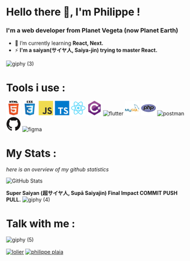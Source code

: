 <!--
**CMC59/CMC59** is a ✨ _special_ ✨ repository because its `README.md` (this file) appears on your GitHub profile.

Here are some ideas to get you started:

- 🔭 I’m currently working on ...
- 🌱 I’m currently learning ...
- 👯 I’m looking to collaborate on ...
- 🤔 I’m looking for help with ...
- 💬 Ask me about ...
- 📫 How to reach me: ...
- 😄 Pronouns: ...
- ⚡ Fun fact: ...
-->
<h1>Hello there 👋, I'm Philippe !</h1>
<h3>I'm a web developer from Planet Vegeta (now Planet Earth)</h3>


- 🌱 I’m currently learning **React, Next.**
- ⚡ **I'm a saiyan(サイヤ人, Saiya-jin) trying to master React.**

![giphy (3)](https://user-images.githubusercontent.com/76819554/219790650-317a25c3-393d-4910-9783-eee50d30a2b9.gif)

<h1>Tools i use :</h1>
<p align="left">
  <img src="https://raw.githubusercontent.com/devicons/devicon/master/icons/html5/html5-original-wordmark.svg" alt="html5" width="40" height="40"/> 
  <img src="https://raw.githubusercontent.com/devicons/devicon/master/icons/css3/css3-original-wordmark.svg" alt="css3" width="40" height="40"/>  
  <img src="https://raw.githubusercontent.com/devicons/devicon/master/icons/javascript/javascript-original.svg" alt="javascript" width="40" height="40"/> 
  <img src="https://raw.githubusercontent.com/devicons/devicon/master/icons/typescript/typescript-original.svg" alt="typescript" width="40" height="40"/>
  <img src="https://raw.githubusercontent.com/devicons/devicon/master/icons/react/react-original.svg" alt="react" width="40" height="40"/>
  <img src="https://raw.githubusercontent.com/devicons/devicon/master/icons/csharp/csharp-original.svg" alt="csharp" width="40" height="40"/>
  <img src="https://www.vectorlogo.zone/logos/flutterio/flutterio-icon.svg" alt="flutter" width="40" height="40"/> 
  <img src="https://raw.githubusercontent.com/devicons/devicon/master/icons/mysql/mysql-original-wordmark.svg" alt="mysql" width="40" height="40"/> 
  <img src="https://raw.githubusercontent.com/devicons/devicon/master/icons/php/php-original.svg" alt="php" width="40" height="40"/> 
  <img src="https://www.vectorlogo.zone/logos/getpostman/getpostman-icon.svg" alt="postman" width="40" height="40"/>
  <img src="https://raw.githubusercontent.com/devicons/devicon/master/icons/github/github-original.svg" alt="github" width="40" height="40"/>
  <img src="https://www.vectorlogo.zone/logos/figma/figma-icon.svg" alt="figma" width="40" height="40"/> 
</p>

<h1>My Stats :</h1>
<i>here is an overview of my github statistics</i>


![GitHub Stats](https://github-readme-stats.vercel.app/api?username=cmc59&theme=radical)

**Super Saiyan (超サイヤ人, Supā Saiyajin) Final Impact COMMIT PUSH PULL.**
![giphy (4)](https://user-images.githubusercontent.com/76819554/219797964-189376b4-cfba-4cf3-8c3e-7725b254ab89.gif)

<h1>Talk with me :</h1>

![giphy (5)](https://user-images.githubusercontent.com/76819554/219802975-bc6ce4df-2349-410e-a4e7-f57cdcf3a2aa.gif)
<p align="left">
<a href="https://twitter.com/lolierlecolier" target="blank"><img align="center" src="https://raw.githubusercontent.com/rahuldkjain/github-profile-readme-generator/master/src/images/icons/Social/twitter.svg" alt="lolier" height="30" width="40" /></a>
<a href="https://linkedin.com/in/philippe-plaia-441a95164" target="blank"><img align="center" src="https://raw.githubusercontent.com/rahuldkjain/github-profile-readme-generator/master/src/images/icons/Social/linked-in-alt.svg" alt="philippe plaia" height="30" width="40" /></a>
</p>


